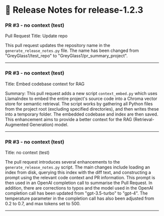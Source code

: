 # 📝 Release Notes for release-1.2.3

### PR #3 - no context (test)
Pull Request Title: Update repo

This pull request updates the repository name in the `generate_release_notes.py` file. The name has been changed from "GreyGlass1/test_repo" to "GreyGlass1/pr_summary_project".

---

### PR #3 - no context (test)
Title: Embed codebase context for RAG

Summary: This pull request adds a new script `context_embed.py` which uses LlamaIndex to embed the entire project's source code into a Chroma vector store for semantic retrieval. The script works by gathering all Python files from the project root (excluding specified directories), and then writes these into a temporary folder. The embedded codebase and index are then saved. This enhancement aims to provide a better context for the RAG (Retrieval-Augmented Generation) model.

---

### PR #3 - no context (test)
Title: no context (test)

The pull request introduces several enhancements to the `generate_release_notes.py` script. The main changes include loading an index from disk, querying this index with the diff text, and constructing a prompt using the relevant code context and PR information. This prompt is then used in an OpenAI completion call to summarise the Pull Request. In addition, there are corrections to typos and the model used in the OpenAI completion call has been updated from "gpt-3.5-turbo" to "gpt-4". The temperature parameter in the completion call has also been adjusted from 0.2 to 0.7, and max tokens set to 500.

---

